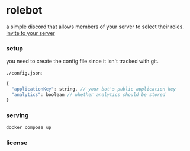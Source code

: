 # rolebot

a simple discord that allows members of your server to select their roles.  
[invite to your server](https://discord.com/api/oauth2/authorize?client_id=904084390445977662&permissions=2048&scope=bot%20applications.commands)

<!-- TODO: preview gif -->

### setup

you need to create the config file since it isn't tracked with git.

`./config.json`:

```js
{
  "applicationKey": string, // your bot's public application key
  "analytics": boolean // whether analytics should be stored
}
```

### serving

```bash
docker compose up
```

### license

<!-- TODO: add license -->
